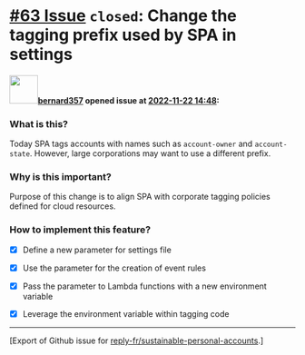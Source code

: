 # [\#63 Issue](https://github.com/reply-fr/sustainable-personal-accounts/issues/63) `closed`: Change the tagging prefix used by SPA in settings

#### <img src="https://avatars.githubusercontent.com/u/235078?v=4" width="50">[bernard357](https://github.com/bernard357) opened issue at [2022-11-22 14:48](https://github.com/reply-fr/sustainable-personal-accounts/issues/63):

### What is this?
Today SPA tags accounts with names such as `account-owner` and `account-state`. However, large corporations may want to use a different prefix.

### Why is this important?
Purpose of this change is to align SPA with corporate tagging policies defined for cloud resources.

### How to implement this feature?
* [x] Define a new parameter for settings file
* [x] Use the parameter for the creation of event rules
* [x] Pass the parameter to Lambda functions with a new environment variable
* [x] Leverage the environment variable within tagging code




-------------------------------------------------------------------------------



[Export of Github issue for [reply-fr/sustainable-personal-accounts](https://github.com/reply-fr/sustainable-personal-accounts).]
